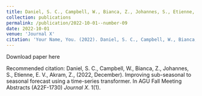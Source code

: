```yaml
---
title: Daniel, S. C., Campbell, W., Bianca, Z., Johannes, S., Etienne, E. V., Akram, Z., (2022, December). Improving sub-seasonal to seasonal forecast using a time-series transformer. In AGU Fall Meeting Abstracts (A22F-1730)
collection: publications
permalink: /publication/2022-10-01--number-09
date: 2022-10-01
venue: 'Journal X'
citation: 'Your Name, You. (2022). Daniel, S. C., Campbell, W., Bianca, Z., Johannes, S., Etienne, E. V., Akram, Z., (2022, December). Improving sub-seasonal to seasonal forecast using a time-series transformer. In AGU Fall Meeting Abstracts (A22F-1730) <i>Journal X</i>. 1(1).'
---
```


Download paper here

Recommended citation: Daniel, S. C., Campbell, W., Bianca, Z., Johannes, S., Etienne, E. V., Akram, Z., (2022, December). Improving sub-seasonal to seasonal forecast using a time-series transformer. In AGU Fall Meeting Abstracts (A22F-1730) <i>Journal X</i>. 1(1).

